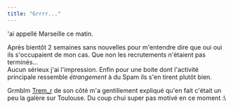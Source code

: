```yaml
---
title: "Grrrr..."
---
```


'ai appellé Marseille ce matin.

Après bientôt 2 semaines sans nouvelles pour m'entendre dire que oui oui ils
s'occupaient de mon cas. Que non les recrutements n'étaient pas terminés...  
Aucun sérieux j'ai l'impression. Enfin pour une boite dont l'activité
principale ressemble _étrangement_ à du Spam ils s'en tirent plutôt bien.

Grmblm [Trem_r](http://www.justbewise.net) de son côté m'a gentillement
expliqué qu'en fait c'était un peu la galère sur Toulouse. Du coup chui super
pas motivé en ce moment :\

